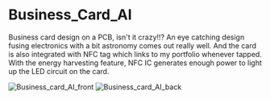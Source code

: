 # Business_Card_AI

Business card design on a PCB, isn't it crazy!!? An eye catching design fusing electronics with a bit astronomy comes out really well. And the card is also integrated with NFC tag which links to my portfolio whenever tapped. With the energy harvesting feature, NFC IC generates enough power to light up the LED circuit on the card.

![Business_card_AI_front](https://user-images.githubusercontent.com/86886546/214816994-e834a4ee-9f36-4505-a07c-da9a6c9d2c34.png)
![Business_card_AI_back](https://user-images.githubusercontent.com/86886546/214817003-463f520b-ba31-434e-8245-4ddc7ab29c9e.png)
